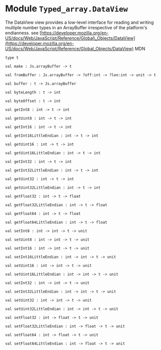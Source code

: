 # Module `Typed_array.DataView`
The DataView view provides a low-level interface for reading and writing multiple number types in an ArrayBuffer irrespective of the platform's endianness.
see [https://developer.mozilla.org/en-US/docs/Web/JavaScript/Reference/Global\_Objects/DataView](https://developer.mozilla.org/en-US/docs/Web/JavaScript/Reference/Global_Objects/DataView) MDN
```
type t
```
```
val make : Js.arrayBuffer -> t
```
```
val fromBuffer : Js.arrayBuffer -> ?off:int -> ?len:int -> unit -> t
```
```
val buffer : t -> Js.arrayBuffer
```
```
val byteLength : t -> int
```
```
val byteOffset : t -> int
```
```
val getInt8 : int -> t -> int
```
```
val getUint8 : int -> t -> int
```
```
val getInt16 : int -> t -> int
```
```
val getInt16LittleEndian : int -> t -> int
```
```
val getUint16 : int -> t -> int
```
```
val getUint16LittleEndian : int -> t -> int
```
```
val getInt32 : int -> t -> int
```
```
val getInt32LittleEndian : int -> t -> int
```
```
val getUint32 : int -> t -> int
```
```
val getUint32LittleEndian : int -> t -> int
```
```
val getFloat32 : int -> t -> float
```
```
val getFloat32LittleEndian : int -> t -> float
```
```
val getFloat64 : int -> t -> float
```
```
val getFloat64LittleEndian : int -> t -> float
```
```
val setInt8 : int -> int -> t -> unit
```
```
val setUint8 : int -> int -> t -> unit
```
```
val setInt16 : int -> int -> t -> unit
```
```
val setInt16LittleEndian : int -> int -> t -> unit
```
```
val setUint16 : int -> int -> t -> unit
```
```
val setUint16LittleEndian : int -> int -> t -> unit
```
```
val setInt32 : int -> int -> t -> unit
```
```
val setInt32LittleEndian : int -> int -> t -> unit
```
```
val setUint32 : int -> int -> t -> unit
```
```
val setUint32LittleEndian : int -> int -> t -> unit
```
```
val setFloat32 : int -> float -> t -> unit
```
```
val setFloat32LittleEndian : int -> float -> t -> unit
```
```
val setFloat64 : int -> float -> t -> unit
```
```
val setFloat64LittleEndian : int -> float -> t -> unit
```